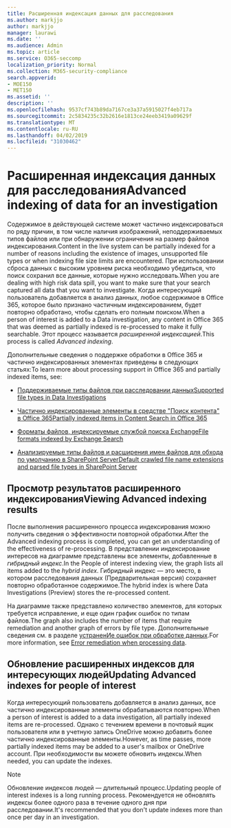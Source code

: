 ```yaml
---
title: Расширенная индексация данных для расследования
ms.author: markjjo
author: markjjo
manager: laurawi
ms.date: ''
ms.audience: Admin
ms.topic: article
ms.service: O365-seccomp
localization_priority: Normal
ms.collection: M365-security-compliance
search.appverid:
- MOE150
- MET150
ms.assetid: ''
description: ''
ms.openlocfilehash: 9537cf743b89da7167ce3a37a5915027f4eb717a
ms.sourcegitcommit: 2c5834235c32b2616e1813ce24eeb3419a09629f
ms.translationtype: MT
ms.contentlocale: ru-RU
ms.lasthandoff: 04/02/2019
ms.locfileid: "31030462"
---
```

# <a name="advanced-indexing-of-data-for-an-investigation"></a><span data-ttu-id="2404a-102">Расширенная индексация данных для расследования</span><span class="sxs-lookup"><span data-stu-id="2404a-102">Advanced indexing of data for an investigation</span></span>

<span data-ttu-id="2404a-103">Содержимое в действующей системе может частично индексироваться по ряду причин, в том числе наличия изображений, неподдерживаемых типов файлов или при обнаружении ограничения на размер файлов индексирования.</span><span class="sxs-lookup"><span data-stu-id="2404a-103">Content in the live system can be partially indexed for a number of reasons including the existence of images, unsupported file types or when indexing file size limits are encountered.</span></span> <span data-ttu-id="2404a-104">При использовании сброса данных с высоким уровнем риска необходимо убедиться, что поиск сохранил все данные, которые нужно исследовать.</span><span class="sxs-lookup"><span data-stu-id="2404a-104">When you are dealing with high risk data spill, you want to make sure that your search captured all data that you want to investigate.</span></span> <span data-ttu-id="2404a-105">Когда интересующий пользователь добавляется в анализ данных, любое содержимое в Office 365, которое было признано частичным индексированием, будет повторно обработано, чтобы сделать его полным поиском.</span><span class="sxs-lookup"><span data-stu-id="2404a-105">When a person of interest is added to a Data investigation, any content in Office 365 that was deemed as partially indexed is re-processed to make it fully searchable.</span></span> <span data-ttu-id="2404a-106">Этот процесс называется *расширенной индексацией*.</span><span class="sxs-lookup"><span data-stu-id="2404a-106">This process is called *Advanced indexing*.</span></span> 

<span data-ttu-id="2404a-107">Дополнительные сведения о поддержке обработки в Office 365 и частично индексированных элементах приведены в следующих статьях:</span><span class="sxs-lookup"><span data-stu-id="2404a-107">To learn more about processing support in Office 365 and partially indexed items, see:</span></span>

- [<span data-ttu-id="2404a-108">Поддерживаемые типы файлов при расследовании данных</span><span class="sxs-lookup"><span data-stu-id="2404a-108">Supported file types in Data Investigations</span></span>](supported-filetypes-datainvestigations.md)

- [<span data-ttu-id="2404a-109">Частично индексированные элементы в средстве "Поиск контента" в Office 365</span><span class="sxs-lookup"><span data-stu-id="2404a-109">Partially indexed items in Content Search in Office 365</span></span>](https://docs.microsoft.com/en-us/office365/securitycompliance/partially-indexed-items-in-content-search)

- [<span data-ttu-id="2404a-110">Форматы файлов, индексируемые службой поиска Exchange</span><span class="sxs-lookup"><span data-stu-id="2404a-110">File formats indexed by Exchange Search</span></span>](https://docs.microsoft.com/en-us/exchange/file-formats-indexed-by-exchange-search-exchange-2013-help)

- [<span data-ttu-id="2404a-111">Анализируемые типы файлов и расширения имен файлов для обхода по умолчанию в SharePoint Server</span><span class="sxs-lookup"><span data-stu-id="2404a-111">Default crawled file name extensions and parsed file types in SharePoint Server</span></span>](https://docs.microsoft.com/en-us/SharePoint/technical-reference/default-crawled-file-name-extensions-and-parsed-file-types)

## <a name="viewing-advanced-indexing-results"></a><span data-ttu-id="2404a-112">Просмотр результатов расширенного индексирования</span><span class="sxs-lookup"><span data-stu-id="2404a-112">Viewing Advanced indexing results</span></span>

<span data-ttu-id="2404a-113">После выполнения расширенного процесса индексирования можно получить сведения о эффективности повторной обработки.</span><span class="sxs-lookup"><span data-stu-id="2404a-113">After the Advanced indexing process is completed, you can get an understanding of the effectiveness of re-processing.</span></span>  <span data-ttu-id="2404a-114">В представлении индексирование интересов на диаграмме представлены все элементы, добавленные в *гибридный индекс*.</span><span class="sxs-lookup"><span data-stu-id="2404a-114">In the People of interest indexing view, the graph lists all items added to the *hybrid index*.</span></span>  <span data-ttu-id="2404a-115">Гибридный индекс — это место, в котором расследования данных (Предварительная версия) сохраняет повторно обработанное содержимое.</span><span class="sxs-lookup"><span data-stu-id="2404a-115">The hybrid index is where Data Investigations (Preview) stores the re-processed content.</span></span>

<span data-ttu-id="2404a-116">На диаграмме также представлено количество элементов, для которых требуется исправление, и еще один график ошибок по типам файлов.</span><span class="sxs-lookup"><span data-stu-id="2404a-116">The graph also includes the number of items that require remediation and another graph of errors by file type.</span></span> <span data-ttu-id="2404a-117">Дополнительные сведения см. в разделе [устраненИе ошибок при обработке данных](error-remediation.md).</span><span class="sxs-lookup"><span data-stu-id="2404a-117">For more information, see [Error remediation when processing data](error-remediation.md).</span></span>

## <a name="updating-advanced-indexes-for-people-of-interest"></a><span data-ttu-id="2404a-118">Обновление расширенных индексов для интересующих людей</span><span class="sxs-lookup"><span data-stu-id="2404a-118">Updating Advanced indexes for people of interest</span></span>

<span data-ttu-id="2404a-119">Когда интересующий пользователь добавляется в анализ данных, все частично индексированные элементы обрабатываются повторно.</span><span class="sxs-lookup"><span data-stu-id="2404a-119">When a person of interest is added to a data investigation, all partially indexed items are re-processed.</span></span> <span data-ttu-id="2404a-120">Однако с течением времени в почтовый ящик пользователя или в учетную запись OneDrive можно добавить более частично индексированные элементы.</span><span class="sxs-lookup"><span data-stu-id="2404a-120">However, as time passes, more partially indexed items may be added to a user's mailbox or OneDrive account.</span></span>  <span data-ttu-id="2404a-121">При необходимости вы можете обновить индексы.</span><span class="sxs-lookup"><span data-stu-id="2404a-121">When needed, you can update the indexes.</span></span>

> [!NOTE]
> <span data-ttu-id="2404a-122">Обновление индексов людей — длительный процесс.</span><span class="sxs-lookup"><span data-stu-id="2404a-122">Updating people of interest indexes is a long running process.</span></span> <span data-ttu-id="2404a-123">Рекомендуется не обновлять индексы более одного раза в течение одного дня при расследовании.</span><span class="sxs-lookup"><span data-stu-id="2404a-123">It's recommended that you don't update indexes more than once per day in an investigation.</span></span>
